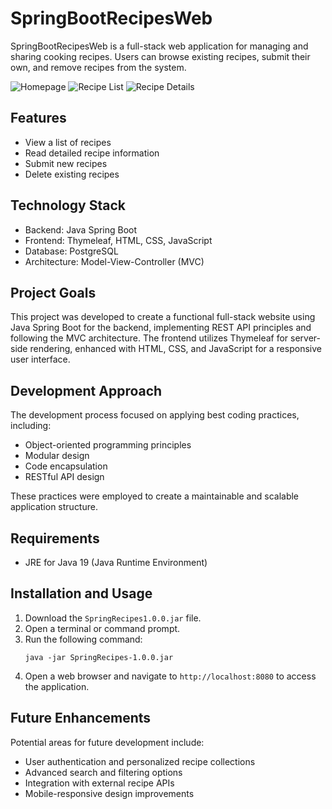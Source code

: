 # SpringBootRecipesWeb

SpringBootRecipesWeb is a full-stack web application for managing and sharing cooking recipes. Users can browse existing recipes, submit their own, and remove recipes from the system.

![Homepage](https://user-images.githubusercontent.com/77624813/227337156-82a02af9-dfdc-49b4-b5ad-37d698a5657e.png)
![Recipe List](https://user-images.githubusercontent.com/77624813/227337221-a7e73090-589f-4fbb-abd9-3c6ee0cadf85.png)
![Recipe Details](https://user-images.githubusercontent.com/77624813/227336976-9728ab12-b0e9-4767-9639-6db37dde98ce.png)

## Features

- View a list of recipes
- Read detailed recipe information
- Submit new recipes
- Delete existing recipes

## Technology Stack

- Backend: Java Spring Boot
- Frontend: Thymeleaf, HTML, CSS, JavaScript
- Database: PostgreSQL
- Architecture: Model-View-Controller (MVC)

## Project Goals

This project was developed to create a functional full-stack website using Java Spring Boot for the backend, implementing REST API principles and following the MVC architecture. The frontend utilizes Thymeleaf for server-side rendering, enhanced with HTML, CSS, and JavaScript for a responsive user interface.

## Development Approach

The development process focused on applying best coding practices, including:

- Object-oriented programming principles
- Modular design
- Code encapsulation
- RESTful API design

These practices were employed to create a maintainable and scalable application structure.

## Requirements

- JRE for Java 19 (Java Runtime Environment)

## Installation and Usage

1. Download the `SpringRecipes1.0.0.jar` file.
2. Open a terminal or command prompt.
3. Run the following command:
   ```
   java -jar SpringRecipes-1.0.0.jar
   ```
4. Open a web browser and navigate to `http://localhost:8080` to access the application.

## Future Enhancements

Potential areas for future development include:

- User authentication and personalized recipe collections
- Advanced search and filtering options
- Integration with external recipe APIs
- Mobile-responsive design improvements
